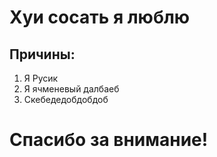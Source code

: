 # Хуи сосать я люблю

## Причины:

1. Я Русик
2. Я ячменевый далбаеб
3. Скебедедобдобдоб

# Спасибо за внимание!
